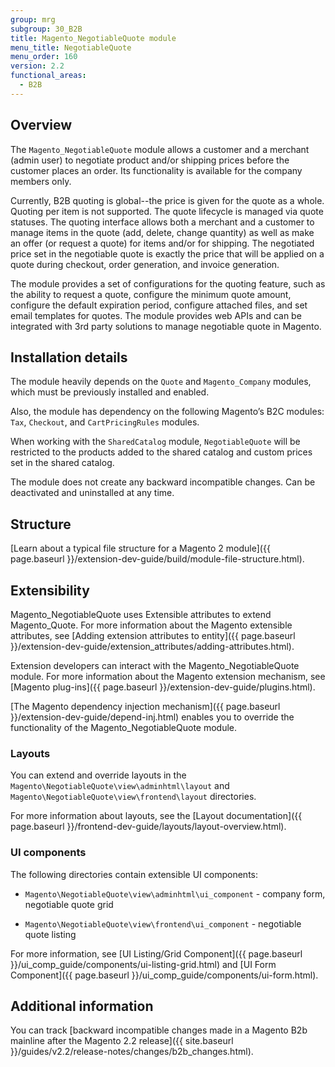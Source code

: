 ```yaml
---
group: mrg
subgroup: 30_B2B
title: Magento_NegotiableQuote module
menu_title: NegotiableQuote
menu_order: 160
version: 2.2
functional_areas:
  - B2B
---
```


## Overview

The `Magento_NegotiableQuote` module allows a customer and a merchant (admin user) to negotiate product and/or shipping prices before the customer places an order. Its functionality is available for the company members only.

Currently, B2B quoting is global--the price is given for the quote as a whole. Quoting per item is not supported. The quote lifecycle is managed via quote statuses. The quoting interface allows both a merchant and a customer to manage items in the quote (add, delete, change quantity) as well as make an offer (or request a quote) for items and/or for shipping. The negotiated price set in the negotiable quote is exactly the price that will be applied on a quote during checkout, order generation, and invoice generation.

The module provides a set of configurations for the quoting feature, such as the ability to request a quote, configure the minimum quote amount, configure the default expiration period, configure attached files, and set email templates for quotes. The module provides web APIs and can be integrated with 3rd party solutions to manage negotiable quote in Magento.

## Installation details

The module heavily depends on the `Quote` and `Magento_Company` modules, which must be previously installed and enabled.

Also, the module has dependency on the following Magento’s B2C modules: `Tax`, `Checkout`, and `CartPricingRules` modules.

When working with the `SharedCatalog` module, `NegotiableQuote` will be restricted to the products added to the shared catalog and custom prices set in the shared catalog.

The module does not create any backward incompatible changes. Can be deactivated and uninstalled at any time.

## Structure

[Learn about a typical file structure for a Magento 2 module]({{ page.baseurl }}/extension-dev-guide/build/module-file-structure.html).

## Extensibility

Magento_NegotiableQuote uses Extensible attributes to extend Magento_Quote. For more information about the Magento extensible attributes, see [Adding extension attributes to entity]({{ page.baseurl }}/extension-dev-guide/extension_attributes/adding-attributes.html).

Extension developers can interact with the Magento_NegotiableQuote module. For more information about the Magento extension mechanism, see [Magento plug-ins]({{ page.baseurl }}/extension-dev-guide/plugins.html).

[The Magento dependency injection mechanism]({{ page.baseurl }}/extension-dev-guide/depend-inj.html) enables you to override the functionality of the Magento_NegotiableQuote module.

### Layouts

You can extend and override layouts in the `Magento\NegotiableQuote\view\adminhtml\layout` and `Magento\NegotiableQuote\view\frontend\layout` directories.

For more information about layouts, see the [Layout documentation]({{ page.baseurl }}/frontend-dev-guide/layouts/layout-overview.html).

### UI components

The following directories contain extensible UI components:

* `Magento\NegotiableQuote\view\adminhtml\ui_component` -  company form, negotiable quote grid

* `Magento\NegotiableQuote\view\frontend\ui_component` - negotiable quote listing

For more information, see [UI Listing/Grid Component]({{ page.baseurl }}/ui_comp_guide/components/ui-listing-grid.html) and [UI Form Component]({{ page.baseurl }}/ui_comp_guide/components/ui-form.html).

## Additional information

You can track [backward incompatible changes made in a Magento B2b mainline after the Magento 2.2 release]({{ site.baseurl }}/guides/v2.2/release-notes/changes/b2b_changes.html).
